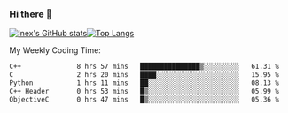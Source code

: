 ### Hi there 👋
[![lnex's GitHub stats](https://github-readme-stats.vercel.app/api?username=lnexenl&count_private=true&show_icons=true)](https://github.com/anuraghazra/github-readme-stats)[![Top Langs](https://github-readme-stats.vercel.app/api/top-langs/?username=lnexenl&layout=compact&langs_count=8&exclude_repo=32-bit-MIPS-CPU)](https://github.com/anuraghazra/github-readme-stats)

My Weekly Coding Time:
<!--START_SECTION:waka-->

```txt
C++              8 hrs 57 mins   ███████████████▒░░░░░░░░░   61.31 %
C                2 hrs 20 mins   ████░░░░░░░░░░░░░░░░░░░░░   15.95 %
Python           1 hrs 11 mins   ██░░░░░░░░░░░░░░░░░░░░░░░   08.13 %
C++ Header       0 hrs 53 mins   █▒░░░░░░░░░░░░░░░░░░░░░░░   05.99 %
ObjectiveC       0 hrs 47 mins   █▒░░░░░░░░░░░░░░░░░░░░░░░   05.36 %
```

<!--END_SECTION:waka-->
